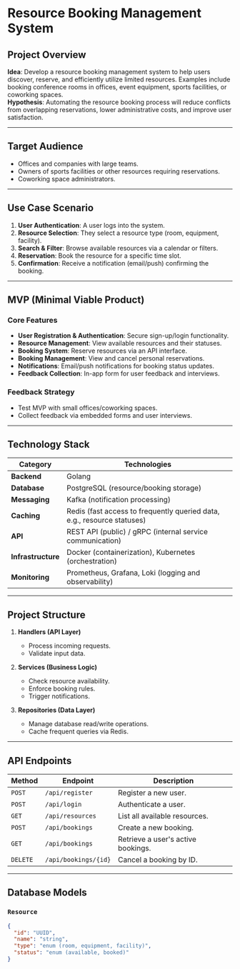 # Resource Booking Management System

## Project Overview

**Idea**: Develop a resource booking management system to help users discover, reserve, and efficiently utilize limited resources. Examples include booking conference rooms in offices, event equipment, sports facilities, or coworking spaces.  
**Hypothesis**: Automating the resource booking process will reduce conflicts from overlapping reservations, lower administrative costs, and improve user satisfaction.

---

## Target Audience
- Offices and companies with large teams.
- Owners of sports facilities or other resources requiring reservations.
- Coworking space administrators.

---

## Use Case Scenario
1. **User Authentication**: A user logs into the system.
2. **Resource Selection**: They select a resource type (room, equipment, facility).
3. **Search & Filter**: Browse available resources via a calendar or filters.
4. **Reservation**: Book the resource for a specific time slot.
5. **Confirmation**: Receive a notification (email/push) confirming the booking.

---

## MVP (Minimal Viable Product)

### Core Features
- **User Registration & Authentication**: Secure sign-up/login functionality.
- **Resource Management**: View available resources and their statuses.
- **Booking System**: Reserve resources via an API interface.
- **Booking Management**: View and cancel personal reservations.
- **Notifications**: Email/push notifications for booking status updates.
- **Feedback Collection**: In-app form for user feedback and interviews.

### Feedback Strategy
- Test MVP with small offices/coworking spaces.
- Collect feedback via embedded forms and user interviews.

---

## Technology Stack

| **Category**       | **Technologies**                                                                 |
|---------------------|---------------------------------------------------------------------------------|
| **Backend**         | Golang                                                                          |
| **Database**        | PostgreSQL (resource/booking storage)                                           |
| **Messaging**       | Kafka (notification processing)                                                 |
| **Caching**         | Redis (fast access to frequently queried data, e.g., resource statuses)         |
| **API**             | REST API (public) / gRPC (internal service communication)                       |
| **Infrastructure**  | Docker (containerization), Kubernetes (orchestration)                           |
| **Monitoring**      | Prometheus, Grafana, Loki (logging and observability)                           |

---

## Project Structure
1. **Handlers (API Layer)**
    - Process incoming requests.
    - Validate input data.

2. **Services (Business Logic)**
    - Check resource availability.
    - Enforce booking rules.
    - Trigger notifications.

3. **Repositories (Data Layer)**
    - Manage database read/write operations.
    - Cache frequent queries via Redis.

---

## API Endpoints

| **Method** | **Endpoint**               | **Description**                              |
|------------|----------------------------|----------------------------------------------|
| `POST`     | `/api/register`            | Register a new user.                         |
| `POST`     | `/api/login`               | Authenticate a user.                         |
| `GET`      | `/api/resources`           | List all available resources.                |
| `POST`     | `/api/bookings`            | Create a new booking.                        |
| `GET`      | `/api/bookings`            | Retrieve a user's active bookings.           |
| `DELETE`   | `/api/bookings/{id}`       | Cancel a booking by ID.                      |

---

## Database Models

### `Resource`
```json
{
  "id": "UUID",
  "name": "string",
  "type": "enum (room, equipment, facility)",
  "status": "enum (available, booked)"
}